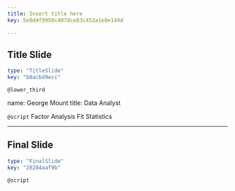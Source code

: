 ```yaml
---
title: Insert title here
key: 5e0d4f9950c407dce83c453a1e0e149d

---
```

## Title Slide

```yaml
type: "TitleSlide"
key: "b8acbd9ecc"
```

`@lower_third`

name: George Mount
title: Data Analyst


`@script`
Factor Analysis Fit Statistics


---
## Final Slide

```yaml
type: "FinalSlide"
key: "28284aaf9b"
```

`@script`


